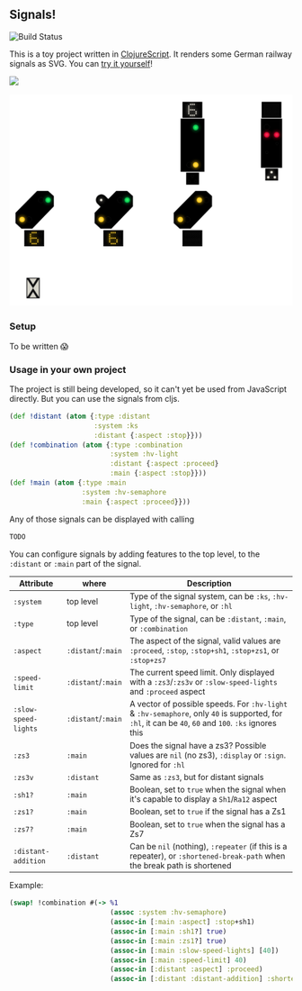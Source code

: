 ## Signals!

![Build Status](https://github.com/github/docs/actions/workflows/build-deploy.yml/badge.svg?branch=main)

This is a toy project written in [ClojureScript](https://clojurescript.org/).
It renders some German railway signals as SVG. You can [try it yourself](https://igel.github.io/signals/)!

![](https://media1.giphy.com/media/l1KVb2dUcmuGG4tby/giphy.gif)

[![](/example.webp)](https://igel.github.io/signals/)

### Setup

To be written :scream:

### Usage in your own project

The project is still being developed, so it can't yet be used from JavaScript
directly. But you can use the signals from cljs.

```cljs
(def !distant (atom {:type :distant
                     :system :ks
                     :distant {:aspect :stop}}))
(def !combination (atom {:type :combination
                         :system :hv-light
                         :distant {:aspect :proceed}
                         :main {:aspect :stop}}))
(def !main (atom {:type :main
                  :system :hv-semaphore
                  :main {:aspect :proceed}}))
```

Any of those signals can be displayed with calling

```cljs
TODO
```

You can configure signals by adding features to the top level, to the
`:distant` or `:main` part of the signal.

| Attribute            | where              | Description                                                                      |
| -------------------- | ------------------ | ------------------------------------------------------------------------------- |
| `:system`            | top level          | Type of the signal system, can be `:ks`, `:hv-light`, `:hv-semaphore`, or `:hl` |
| `:type`              | top level          | Type of the signal, can be `:distant`, `:main`, or `:combination` |
| `:aspect`            | `:distant`/`:main` | The aspect of the signal, valid values are `:proceed`, `:stop`, `:stop+sh1`, `:stop+zs1`, or `:stop+zs7` |
| `:speed-limit`       | `:distant`/`:main` | The current speed limit. Only displayed with a `:zs3`/`:zs3v` or `:slow-speed-lights` and `:proceed` aspect |
| `:slow-speed-lights` | `:distant`/`:main` | A vector of possible speeds. For `:hv-light` & `:hv-semaphore`, only `40` is supported, for `:hl`, it can be `40`, `60` and `100`. `:ks` ignores this |
| `:zs3`               | `:main`            | Does the signal have a zs3? Possible values are `nil` (no zs3), `:display` or `:sign`. Ignored for `:hl` |
| `:zs3v`              | `:distant`         | Same as `:zs3`, but for distant signals |
| `:sh1?`              | `:main`            | Boolean, set to `true` when the signal when it's capable to display a `Sh1`/`Ra12` aspect |
| `:zs1?`              | `:main`            | Boolean, set to `true` if the signal has a Zs1 |
| `:zs7?`              | `:main`            | Boolean, set to `true` when the signal has a Zs7 |
| `:distant-addition`  | `:distant`         | Can be `nil` (nothing), `:repeater` (if this is a repeater), or `:shortened-break-path` when the break path is shortened |

Example:
```cljs
(swap! !combination #(-> %1
                         (assoc :system :hv-semaphore)
                         (assoc-in [:main :aspect] :stop+sh1)
                         (assoc-in [:main :sh1?] true)
                         (assoc-in [:main :zs1?] true)
                         (assoc-in [:main :slow-speed-lights] [40])
                         (assoc-in [:main :speed-limit] 40)
                         (assoc-in [:distant :aspect] :proceed)
                         (assoc-in [:distant :distant-addition] :shortened-break-path)))
```
